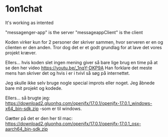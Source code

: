 # 1on1chat
It's working as intented

"messagenger-app" is the server 
"messageappClient" is the client

Koden virker kun for 2 personer der skriver sammen, hvor serveren er en og clienten er den anden.
Tror dog det er et godt grundlag for at lave det vores projekt kræver. 

Ellers... hvis koden slet ingen mening giver så bare lige brug en time på at se den her video
https://youtu.be/_1nqY-DKP9A
Han forklare det meste mens han skriver det og hvis i er i tvivl så søg på internettet. 

Jeg skulle ikke selv bruge nogle special improts eller noget. 
Jeg åbnede bare mit projekt og kodede. 

Ellers... så brugte jeg:
https://download2.gluonhq.com/openjfx/17.0.1/openjfx-17.0.1_windows-x64_bin-sdk.zip
-som er til windows.

Gætter på det er den her til mac:
https://download2.gluonhq.com/openjfx/17.0.1/openjfx-17.0.1_osx-aarch64_bin-sdk.zip
